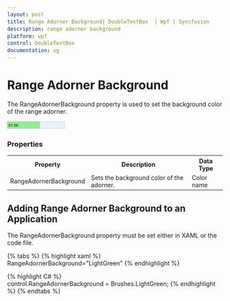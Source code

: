 ```yaml
---
layout: post
title: Range Adorner Background| DoubleTextBox  | Wpf | Syncfusion
description: range adorner background
platform: wpf
control: DoubleTextBox 
documentation: ug
---
```


# Range Adorner Background

The RangeAdornerBackground property is used to set the background color of the range adorner. 



![](Range-Adorner-Background_images/Range-Adorner-Background_img1.png)



### Properties



<table>
<tr>
<th>
Property </th><th>
Description </th><th>
Data Type </th></tr>
<tr>
<td>
RangeAdornerBackground</td><td>
Sets the background color of the adorner.</td><td>
Color name</td></tr>
</table>

## Adding Range Adorner Background to an Application 

The RangeAdornerBackground property must be set either in XAML or the code file.


{% tabs %}
{% highlight xaml %}  
RangeAdornerBackground="LightGreen" 
{% endhighlight %} 

{% highlight C# %}  
control.RangeAdornerBackground = Brushes.LightGreen;
 {% endhighlight %} 
{% endtabs %}



